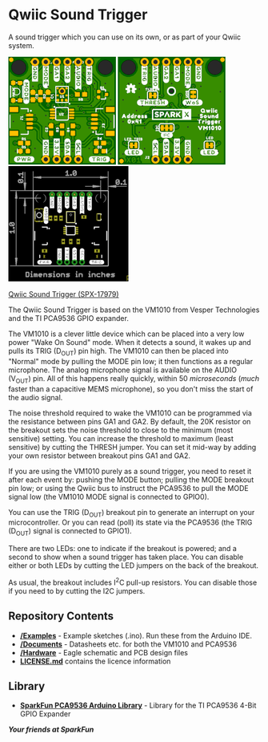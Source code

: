 # Qwiic Sound Trigger

A sound trigger which you can use on its own, or as part of your Qwiic system.

![Qwiic Sound Trigger (SPX-17979)](./img/Top.PNG)
![Qwiic Sound Trigger (SPX-17979)](./img/Bottom.PNG)
![Qwiic Sound Trigger (SPX-17979)](./img/Dimensions.PNG)

[Qwiic Sound Trigger (SPX-17979)](https://www.sparkfun.com/products/17979)

The Qwiic Sound Trigger is based on the VM1010 from Vesper Technologies and the TI PCA9536 GPIO expander.

The VM1010 is a clever little device which can be placed into a very low power "Wake On Sound" mode. When it detects a sound,
it wakes up and pulls its TRIG (D<sub>OUT</sub>) pin high. The VM1010 can then be placed into "Normal" mode by pulling the
MODE pin low; it then functions as a regular microphone. The analog microphone signal is available on the AUDIO (V<sub>OUT</sub>) pin.
All of this happens really quickly, within 50 _microseconds_ (_much_ faster than a capacitive MEMS microphone), so you don't miss
the start of the audio signal.

The noise threshold required to wake the VM1010 can be programmed via the resistance between pins GA1 and GA2. By default, the 20K
resistor on the breakout sets the noise threshold to close to the minimum (most sensitive) setting. You can increase the threshold
to maximum (least sensitive) by cutting the THRESH jumper. You can set it mid-way by adding your own resistor between breakout pins GA1 and GA2.

If you are using the VM1010 purely as a sound trigger, you need to reset it after each event by: pushing the MODE button;
pulling the MODE breakout pin low; or using the Qwiic bus to instruct the PCA9536 to pull the MODE signal low (the VM1010 MODE signal is connected to GPIO0).

You can use the TRIG (D<sub>OUT</sub>) breakout pin to generate an interrupt on your microcontroller. Or you can read (poll) its state via
the PCA9536 (the TRIG (D<sub>OUT</sub>) signal is connected to GPIO1).

There are two LEDs: one to indicate if the breakout is powered; and a second to show when a sound trigger has taken place. You can disable
either or both LEDs by cutting the LED jumpers on the back of the breakout.

As usual, the breakout includes I<sup>2</sup>C pull-up resistors. You can disable those if you need to by cutting the I2C jumpers.

## Repository Contents
- [**/Examples**](./Examples) - Example sketches (.ino). Run these from the Arduino IDE.
- [**/Documents**](./Documents) - Datasheets etc. for both the VM1010 and PCA9536
- [**/Hardware**](./Hardware) - Eagle schematic and PCB design files
- [**LICENSE.md**](./LICENSE.md) contains the licence information

## Library

- **[SparkFun PCA9536 Arduino Library](https://github.com/sparkfun/SparkFun_PCA9536_Arduino_Library)** - Library for the TI PCA9536 4-Bit GPIO Expander

**_Your friends at SparkFun_**

